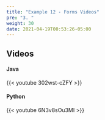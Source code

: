 ```yaml
---
title: "Example 12 - Forms Videos"
pre: "3. "
weight: 30
date: 2021-04-19T00:53:26-05:00
---
```


## Videos

#### Java

{{< youtube 302wst-cZFY >}}


#### Python

{{< youtube 6N3v8sOu3MI >}}
